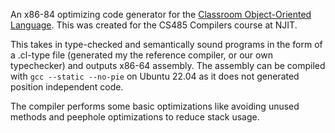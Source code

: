 An x86-84 optimizing code generator for the [Classroom Object-Oriented Language](https://theory.stanford.edu/~aiken/software/cool/cool.html). This was created for the CS485 Compilers course at NJIT.

This takes in type-checked and semantically sound programs in the form of a .cl-type file (generated my the reference compiler, or our own typechecker) and outputs x86-64 assembly. The assembly can be compiled with ``gcc --static --no-pie`` on Ubuntu 22.04 as it does not generated position independent code. 

The compiler performs some basic optimizations like avoiding unused methods and peephole optimizations to reduce stack usage. 
